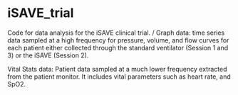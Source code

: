 # iSAVE_trial
Code for data analysis for the iSAVE clinical trial.
/
Graph data: time series data sampled at a high frequency for pressure, volume, and flow curves for each patient either collected through the standard ventilator (Session 1 and 3) or the iSAVE (Session 2).

Vital Stats data: Patient data sampled at a much lower frequency extracted from the patient monitor. It includes vital parameters such as heart rate, and SpO2.
